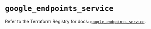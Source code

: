 # `google_endpoints_service`

Refer to the Terraform Registry for docs: [`google_endpoints_service`](https://registry.terraform.io/providers/hashicorp/google/6.28.0/docs/resources/endpoints_service).
